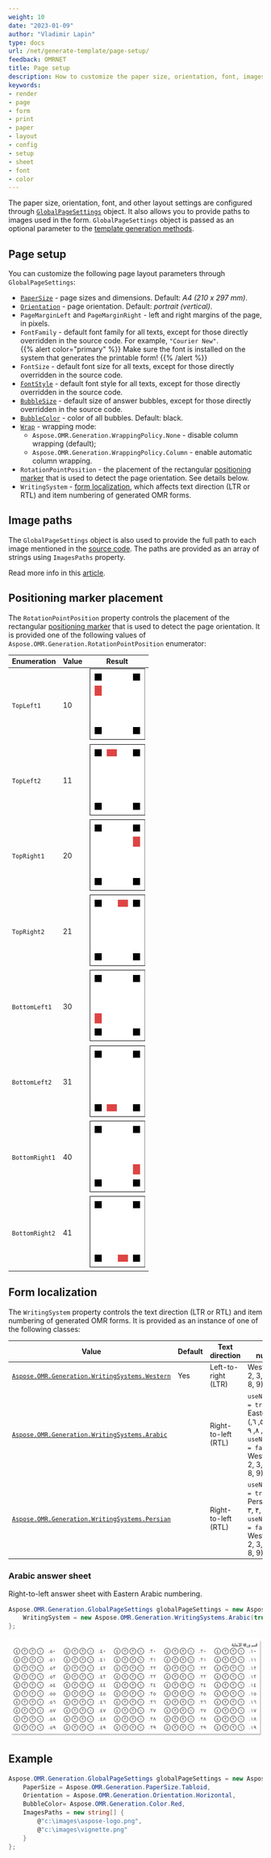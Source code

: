```yaml
---
weight: 10
date: "2023-01-09"
author: "Vladimir Lapin"
type: docs
url: /net/generate-template/page-setup/
feedback: OMRNET
title: Page setup
description: How to customize the paper size, orientation, font, images, and other layout settings of a printable form.
keywords:
- render
- page
- form
- print
- paper
- layout
- config
- setup
- sheet
- font
- color
---
```


The paper size, orientation, font, and other layout settings are configured through [`GlobalPageSettings`](https://reference.aspose.com/omr/net/aspose.omr.generation/globalpagesettings) object. It also allows you to provide paths to images used in the form. `GlobalPageSettings` object is passed as an optional parameter to the [template generation methods](/omr/net/generate-template/).

## Page setup

You can customize the following page layout parameters through `GlobalPageSettings`:

- [`PaperSize`](https://reference.aspose.com/omr/net/aspose.omr.generation/papersize) - page sizes and dimensions. Default: _A4 (210 x 297 mm)_.
- [`Orientation`](https://reference.aspose.com/omr/net/aspose.omr.generation/orientation) - page orientation. Default: _portrait (vertical)_.
- `PageMarginLeft` and `PageMarginRight` - left and right margins of the page, in pixels.
- `FontFamily` - default font family for all texts, except for those directly overridden in the source code. For example, `"Courier New"`.  
  {{% alert color="primary" %}}
  Make sure the font is installed on the system that generates the printable form!
  {{% /alert %}}
- `FontSize` - default font size for all texts, except for those directly overridden in the source code.
- [`FontStyle`](https://reference.aspose.com/omr/net/aspose.omr.generation/fontstyle) - default font style for all texts, except for those directly overridden in the source code.
- [`BubbleSize`](https://reference.aspose.com/omr/net/aspose.omr.generation/bubblesize) - default size of answer bubbles, except for those directly overridden in the source code.
- [`BubbleColor`](https://reference.aspose.com/omr/net/aspose.omr.generation/color) - color of all bubbles. Default: black.
- [`Wrap`](https://reference.aspose.com/omr/net/aspose.omr.generation/wrap) - wrapping mode:
    - `Aspose.OMR.Generation.WrappingPolicy.None` - disable column wrapping (default);
    - `Aspose.OMR.Generation.WrappingPolicy.Column` - enable automatic column wrapping.
- `RotationPointPosition` - the placement of the rectangular [positioning marker](/omr/net/omr-form-structure/) that is used to detect the page orientation. See details below.
- `WritingSystem` - [form localization](#form-localization), which affects text direction (LTR or RTL) and item numbering of generated OMR forms.

## Image paths

The `GlobalPageSettings` object is also used to provide the full path to each image mentioned in the [source code](/omr/net/design-form/). The paths are provided as an array of strings using `ImagesPaths` property.

Read more info in this [article](/omr/net/generate-template/images/).

## Positioning marker placement

The `RotationPointPosition` property controls the placement of the rectangular [positioning marker](/omr/net/omr-form-structure/) that is used to detect the page orientation. It is provided one of the following values of `Aspose.OMR.Generation.RotationPointPosition` enumerator:

Enumeration | Value | Result
---------- | ----- | ------
`TopLeft1` | 10 | ![Below the top-left square positioning marker](TopLeft1.png)
`TopLeft2` | 11 | ![To the right of the top-left square positioning marker](TopLeft2.png)
`TopRight1` | 20 | ![Below the top-right square positioning marker](TopRight1.png)
`TopRight2` | 21 | ![To the left of the top-left square positioning marker](TopRight2.png)
`BottomLeft1` | 30 | ![Above the bottom-left square positioning marker](BottomLeft1.png)
`BottomLeft2` | 31 | ![To the right of the bottom-left square positioning marker](BottomLeft2.png)
`BottomRight1` | 40 | ![Above the bottom-right square positioning marker](BottomRight1.png)
`BottomRight2` | 41 | ![To the left of the bottom-right square positioning marker](BottomRight2.png)

## Form localization

The `WritingSystem` property controls the text direction (LTR or RTL) and item numbering of generated OMR forms. It is provided as an instance of one of the following classes:

Value | Default | Text direction | Item numbering
----- | ------- | -------------- | --------------
[`Aspose.OMR.Generation.WritingSystems.Western`](https://reference.aspose.com/omr/net/aspose.omr.generation.writingsystems/arabic/) | Yes | Left-to-right (LTR) | Western (0, 1, 2, 3, 4, 5, 6, 7, 8, 9)
[`Aspose.OMR.Generation.WritingSystems.Arabic`](https://reference.aspose.com/omr/net/aspose.omr.generation.writingsystems/persian/) | | Right-to-left (RTL) | `useNativeNumber = true` - Eastern Arabic (٠,	 ١, ٢, ٣, ٤, ٥, ٦, ٧, ٨, ٩)<br />`useNativeNumber = false` - Western (0, 1, 2, 3, 4, 5, 6, 7, 8, 9)
[`Aspose.OMR.Generation.WritingSystems.Persian`](https://reference.aspose.com/omr/net/aspose.omr.generation.writingsystems/western/) | | Right-to-left (RTL) | `useNativeNumber = true` - Persian (۰, ۱, ۲, ۳, ۴, ۵, ۶, ۷, ۸, ۹)<br />`useNativeNumber = false` - Western (0, 1, 2, 3, 4, 5, 6, 7, 8, 9)

### Arabic answer sheet

Right-to-left answer sheet with Eastern Arabic numbering.

```csharp
Aspose.OMR.Generation.GlobalPageSettings globalPageSettings = new Aspose.OMR.Generation.GlobalPageSettings() {
	WritingSystem = new Aspose.OMR.Generation.WritingSystems.Arabic(true)
};
```

![Arabic answer sheet](answersheet_arabic.png)

## Example

```csharp
Aspose.OMR.Generation.GlobalPageSettings globalPageSettings = new Aspose.OMR.Generation.GlobalPageSettings() {
	PaperSize = Aspose.OMR.Generation.PaperSize.Tabloid,
	Orientation = Aspose.OMR.Generation.Orientation.Horizontal,
	BubbleColor= Aspose.OMR.Generation.Color.Red,
	ImagesPaths = new string[] {
		@"c:\images\aspose-logo.png",
		@"c:\images\vignette.png"
	}
};
```
